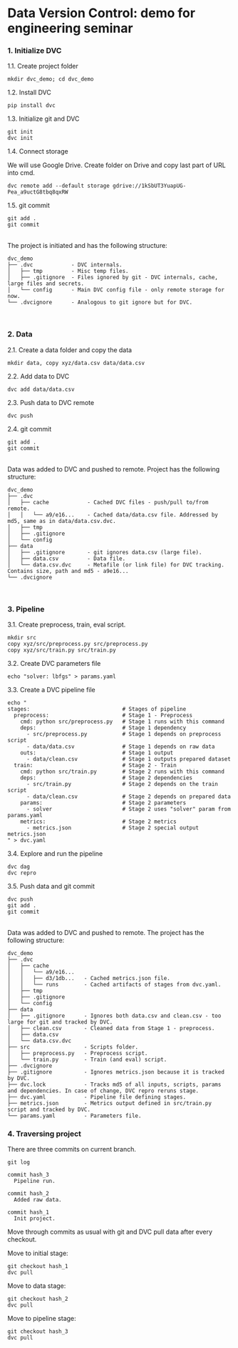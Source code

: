 # Data Version Control: demo for engineering seminar

### 1. Initialize DVC
1.1. Create project folder

```
mkdir dvc_demo; cd dvc_demo
```

1.2. Install DVC
```
pip install dvc
```

1.3. Initialize git and DVC
```
git init
dvc init
```

1.4. Connect storage

We will use Google Drive. Create folder on Drive and copy last part of URL into cmd.
```
dvc remote add --default storage gdrive://1kSbUT3YuapUG-Pea_a9uctG8tbq8qxRW
```

1.5. git commit
```
git add .
git commit
```
<br>
The project is initiated and has the following structure:

```
dvc_demo
├── .dvc            - DVC internals.
│   ├── tmp         - Misc temp files.
│   ├── .gitignore  - Files ignored by git - DVC internals, cache, large files and secrets.
│   └── config      - Main DVC config file - only remote storage for now.
└── .dvcignore      - Analogous to git ignore but for DVC.
```
<br>

### 2. Data

2.1. Create a data folder and copy the data

```
mkdir data, copy xyz/data.csv data/data.csv
```

2.2. Add data to DVC
```
dvc add data/data.csv
```

2.3. Push data to DVC remote
```
dvc push
```

2.4. git commit
```
git add .
git commit
```
<br>
Data was added to DVC and pushed to remote. Project has the following structure:

```
dvc_demo
├── .dvc
│   ├── cache            - Cached DVC files - push/pull to/from remote.
│   │   └── a9/e16...    - Cached data/data.csv file. Addressed by md5, same as in data/data.csv.dvc.
│   ├── tmp
│   ├── .gitignore
│   └── config
├── data
│   ├── .gitignore       - git ignores data.csv (large file).
│   ├── data.csv         - Data file.
│   └── data.csv.dvc     - Metafile (or link file) for DVC tracking. Contains size, path and md5 - a9e16...
└── .dvcignore
```
<br>

### 3. Pipeline

3.1. Create preprocess, train, eval script.
```
mkdir src
copy xyz/src/preprocess.py src/preprocess.py
copy xyz/src/train.py src/train.py
```

3.2. Create DVC parameters file
```
echo "solver: lbfgs" > params.yaml
```

3.3. Create a DVC pipeline file
```
echo "
stages:                             # Stages of pipeline
  preprocess:                       # Stage 1 - Preprocess
    cmd: python src/preprocess.py   # Stage 1 runs with this command
    deps:                           # Stage 1 dependency
      - src/preprocess.py           # Stage 1 depends on preprocess script
      - data/data.csv               # Stage 1 depends on raw data
    outs:                           # Stage 1 output
      - data/clean.csv              # Stage 1 outputs prepared dataset
  train:                            # Stage 2 - Train
    cmd: python src/train.py        # Stage 2 runs with this command
    deps:                           # Stage 2 dependencies
      - src/train.py                # Stage 2 depends on the train script
      - data/clean.csv              # Stage 2 depends on prepared data
    params:                         # Stage 2 parameters
      - solver                      # Stage 2 uses "solver" param from params.yaml
    metrics:                        # Stage 2 metrics
      - metrics.json                # Stage 2 special output metrics.json
" > dvc.yaml
```

3.4. Explore and run the pipeline
```
dvc dag
dvc repro
```

3.5. Push data and git commit
```
dvc push
git add .
git commit
```
<br>
Data was added to DVC and pushed to remote. The project has the following structure:

```
dvc_demo
├── .dvc
│   ├── cache
│   │   └── a9/e16...
│   │   ├── d3/1db...   - Cached metrics.json file.
│   │   └── runs        - Cached artifacts of stages from dvc.yaml.
│   ├── tmp
│   ├── .gitignore
│   └── config
├── data
│   ├── .gitignore      - Ignores both data.csv and clean.csv - too large for git and tracked by DVC.
│   ├── clean.csv       - Cleaned data from Stage 1 - preprocess.
│   ├── data.csv
│   └── data.csv.dvc
├── src                 - Scripts folder.
│   ├── preprocess.py   - Preprocess script.
│   └── train.py        - Train (and eval) script.
├── .dvcignore
├── .gitignore          - Ignores metrics.json because it is tracked by DVC.
├── dvc.lock            - Tracks md5 of all inputs, scripts, params and dependencies. In case of change, DVC repro reruns stage.
├── dvc.yaml            - Pipeline file defining stages.
├── metrics.json        - Metrics output defined in src/train.py script and tracked by DVC.
└── params.yaml         - Parameters file.
```

### 4. Traversing project
There are three commits on current branch.
```
git log
```

```
commit hash_3
  Pipeline run.
  
commit hash_2
  Added raw data.

commit hash_1
  Init project.
```

Move through commits as usual with git and DVC pull data after every checkout.

Move to initial stage:
```
git checkout hash_1
dvc pull
```

Move to data stage:
```
git checkout hash_2
dvc pull
```

Move to pipeline stage:
```
git checkout hash_3
dvc pull
```
